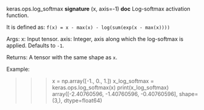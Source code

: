 keras.ops.log_softmax
__signature__
(x, axis=-1)
__doc__
Log-softmax activation function.

It is defined as:
`f(x) = x - max(x) - log(sum(exp(x - max(x))))`

Args:
    x: Input tensor.
    axis: Integer, axis along which the log-softmax is applied.
        Defaults to `-1`.

Returns:
    A tensor with the same shape as `x`.

Example:

>>> x = np.array([-1., 0., 1.])
>>> x_log_softmax = keras.ops.log_softmax(x)
>>> print(x_log_softmax)
array([-2.40760596, -1.40760596, -0.40760596], shape=(3,), dtype=float64)
